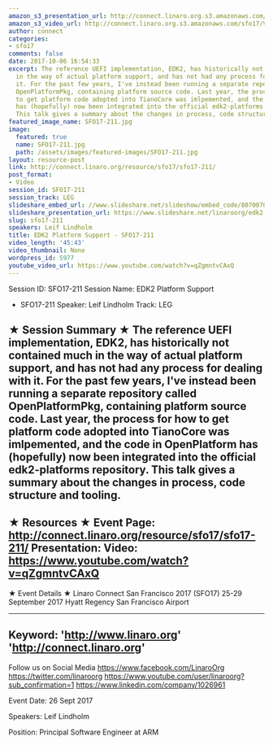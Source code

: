 ```yaml
---
amazon_s3_presentation_url: http://connect.linaro.org.s3.amazonaws.com/sfo17/Presentations/SFO17-211%20%20EDK2%20Platforms.pdf
amazon_s3_video_url: http://connect.linaro.org.s3.amazonaws.com/sfo17/Videos/SFO17-211%20EDK2%20Platform%20Support.mp4
author: connect
categories:
- sfo17
comments: false
date: 2017-10-06 16:54:33
excerpt: The reference UEFI implementation, EDK2, has historically not contained much
  in the way of actual platform support, and has not had any process for dealing with
  it. For the past few years, I've instead been running a separate repository called
  OpenPlatformPkg, containing platform source code. Last year, the process for how
  to get platform code adopted into TianoCore was imlpemented, and the code in OpenPlatform
  has (hopefully) now been integrated into the official edk2-platforms repository.
  This talk gives a summary about the changes in process, code structure and tooling.
featured_image_name: SFO17-211.jpg
image:
  featured: true
  name: SFO17-211.jpg
  path: /assets/images/featured-images/SFO17-211.jpg
layout: resource-post
link: http://connect.linaro.org/resource/sfo17/sfo17-211/
post_format:
- Video
session_id: SFO17-211
session_track: LEG
slideshare_embed_url: //www.slideshare.net/slideshow/embed_code/80700706
slideshare_presentation_url: https://www.slideshare.net/linaroorg/edk2-platform-support-sfo17211
slug: sfo17-211
speakers: Leif Lindholm
title: EDK2 Platform Support - SFO17-211
video_length: '45:43'
video_thumbnail: None
wordpress_id: 5977
youtube_video_url: https://www.youtube.com/watch?v=qZgmntvCAxQ
---
```


Session ID: SFO17-211
Session Name: EDK2 Platform Support
- SFO17-211
Speaker: Leif Lindholm
Track: LEG

★ Session Summary ★
The reference UEFI implementation, EDK2, has historically not contained much in the way of actual platform support, and has not had any process for dealing with it. For the past few years, I've instead been running a separate repository called OpenPlatformPkg, containing platform source code. Last year, the process for how to get platform code adopted into TianoCore was imlpemented, and the code in OpenPlatform has (hopefully) now been integrated into the official edk2-platforms repository. This talk gives a summary about the changes in process, code structure and tooling.
---------------------------------------------------
★ Resources ★
Event Page: http://connect.linaro.org/resource/sfo17/sfo17-211/
Presentation:
Video: https://www.youtube.com/watch?v=qZgmntvCAxQ
---------------------------------------------------

★ Event Details ★
Linaro Connect San Francisco 2017 (SFO17)
25-29 September 2017
Hyatt Regency San Francisco Airport

---------------------------------------------------
Keyword:
'http://www.linaro.org'
'http://connect.linaro.org'
---------------------------------------------------
Follow us on Social Media
https://www.facebook.com/LinaroOrg
https://twitter.com/linaroorg
https://www.youtube.com/user/linaroorg?sub_confirmation=1
https://www.linkedin.com/company/1026961

Event Date: 26 Sept 2017

Speakers: Leif Lindholm

Position: Principal Software Engineer at ARM